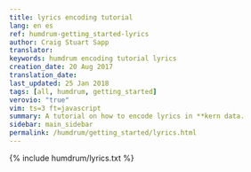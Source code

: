 ```yaml
---
title: lyrics encoding tutorial
lang: en es
ref: humdrum-getting_started-lyrics
author: Craig Stuart Sapp
translator: 
keywords: humdrum encoding tutorial lyrics
creation_date: 20 Aug 2017
translation_date: 
last_updated: 25 Jan 2018
tags: [all, humdrum, getting_started]
verovio: "true"
vim: ts=3 ft=javascript
summary: A tutorial on how to encode lyrics in **kern data.
sidebar: main_sidebar
permalink: /humdrum/getting_started/lyrics.html
---
```


{% include humdrum/lyrics.txt %}

